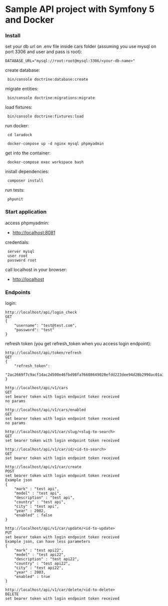 # Sample API project with Symfony 5 and Docker
### Install

set your db url on .env file inside cars folder (assuming you use mysql on port 3306 and user and pass is root):
```
DATABASE_URL="mysql://root:root@mysql:3306/<your-db-name>"
```

create database:
```
 bin/console doctrine:database:create
```

migrate entities:
```
 bin/console doctrine:migrations:migrate
```

load fixtures:
```
 bin/console doctrine:fixtures:load
```

run docker:
```
 cd laradock
```
```
 docker-compose up -d nginx mysql phpmyadmin
```

get into the container:
```
 docker-compose exec workspace bash
```

install dependencies:
```
 composer install
```

run tests:
```
 phpunit
```


### Start application

access phpmyadmin:
- [http://localhost:8081](http://localhost:8081)

credentials:
```
 server mysql
 user root
 password root
```

call localhost in your browser:
- [http://localhost](http://localhost/)


### Endpoints

login:
```
http://localhost/api/login_check
GET
{
    "username": "test@test.com",
    "password": "test"
}
```

refresh token (you get refresh_token when you access login endpoint):
```
http://localhost/api/token/refresh
GET
{
    "refresh_token":
    "2ac2669f7c9acf14ac2d500e46fbd98fa76608649028efdd223dee94d28b2990ac01a3df4f38fbdc71d1b88cc6e7b478bed4025abd63a0a024e0e271400fecb9"
}
```

```
http://localhost/api/v1/cars
GET
set bearer token with login endpoint token received
no params
```
```
http://localhost/api/v1/cars/enabled
GET
set bearer token with login endpoint token received
no params
```
```
http://localhost/api/v1/car/slug/<slug-to-search>
GET
set bearer token with login endpoint token received
```
```
http://localhost/api/v1/car/id/<id-to-search>
GET
set bearer token with login endpoint token received
```
```
http://localhost/api/v1/car/create
POST
set bearer token with login endpoint token received
Example json
{
    "mark" : "test api",
    "model" : "test api",
    "description" : "test api",
    "country" : "test api",
    "city" : "test api",
    "year" : 2002,
    "enabled" : false
}
```
```
http://localhost/api/v1/car/update/<id-to-update>
PUT
set bearer token with login endpoint token received
Example json, can have less parameters
{
    "mark" : "test api22",
    "model" : "test api22",
    "description" : "test api22",
    "country" : "test api22",
    "city" : "test api22",
    "year" : 2003,
    "enabled" : true
}
```
```
http://localhost/api/v1/car/delete/<id-to-delete>
DELETE
set bearer token with login endpoint token received
```